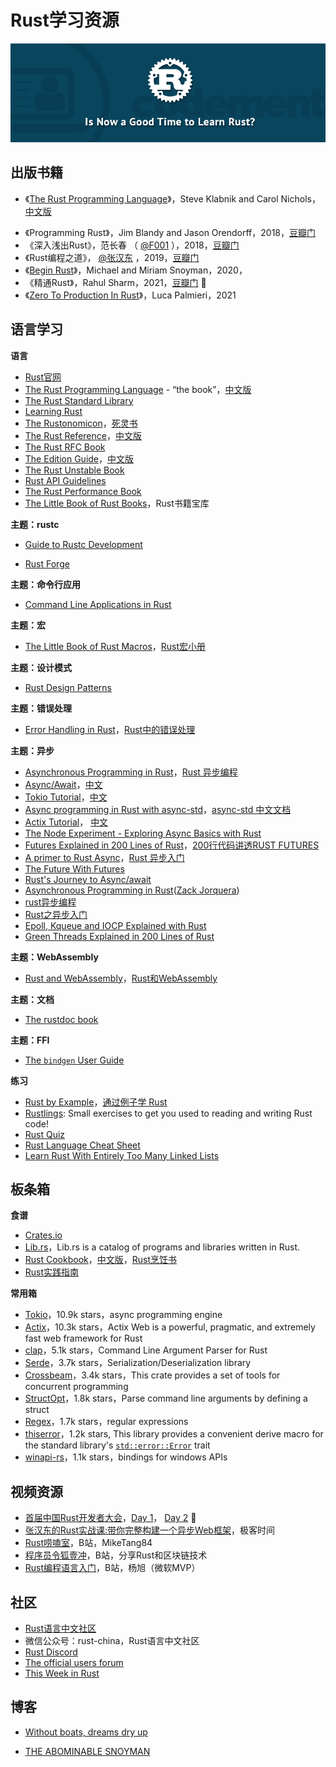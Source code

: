 # Rust学习资源

![](img/learn_rust_now.png)

## 出版书籍

- 《[The Rust Programming Language](https://doc.rust-lang.org/stable/book/%23the-rust-programming-language)》，Steve Klabnik and Carol Nichols，[中文版](https://kaisery.github.io/trpl-zh-cn/)
*   《Programming Rust》，Jim Blandy and Jason Orendorff，2018，[豆瓣门](https://book.douban.com/subject/35217097/)
*   《深入浅出Rust》，范长春 （ [@F001](https://www.zhihu.com/people/bf95908efb41f3447704e267c6be7139) ），2018，[豆瓣门](https://book.douban.com/subject/30312231/)
*   《Rust编程之道》，  [@张汉东](https://www.zhihu.com/people/5be040c7edb6ee5ba769cf5f737b1ba9) ，2019，[豆瓣门](https://book.douban.com/subject/30418895/)
*   《[Begin Rust](https://www.beginrust.com/sample/beginrust.html)》，Michael and Miriam Snoyman，2020，
*   《精通Rust》，Rahul Sharm，2021，[豆瓣门](https://book.douban.com/subject/35290878/) :sunrise_over_mountains:
*   《[Zero To Production In Rust](https://www.zero2prod.com/)》，Luca Palmieri，2021

## 语言学习

**语言**

- [Rust官网](https://www.rust-lang.org/zh-CN/)
- [The Rust Programming Language](https://doc.rust-lang.org/book/) - “the book”，[中文版](https://kaisery.github.io/trpl-zh-cn/)
- [The Rust Standard Library](https://doc.rust-lang.org/std/index.html)
- [Learning Rust](https://learning-rust.github.io/)
- [The Rustonomicon](https://doc.rust-lang.org/nomicon/)，[死灵书](http://120.78.128.153/rustonomicon/)
- [The Rust Reference](https://doc.rust-lang.org/stable/reference/)，[中文版](https://minstrel1977.gitee.io/rust-reference/)
- [The Rust RFC Book](https://rust-lang.github.io/rfcs/)
- [The Edition Guide](https://doc.rust-lang.org/nightly/edition-guide/)，[中文版](https://erasin.wang/books/edition-guide-cn/introduction.html)
- [The Rust Unstable Book](https://doc.rust-lang.org/beta/unstable-book/)
- [Rust API Guidelines](https://rust-lang.github.io/api-guidelines/about.html) 
- [The Rust Performance Book](https://nnethercote.github.io/perf-book/) 
- [The Little Book of Rust Books](https://lborb.github.io/book/)，Rust书籍宝库

**主题：rustc**

- [Guide to Rustc Development](https://rustc-dev-guide.rust-lang.org/)

- [Rust Forge](https://forge.rust-lang.org/)

**主题：命令行应用**

- [Command Line Applications in Rust](https://rust-cli.github.io/book/index.html) 

**主题：宏**

- [The Little Book of Rust Macros](https://danielkeep.github.io/tlborm/book/index.html)，[Rust宏小册](https://www.bookstack.cn/read/DaseinPhaos-tlborm-chinese/aeg-README.md)

**主题：设计模式**

- [Rust Design Patterns](https://rust-unofficial.github.io/patterns/)

**主题：错误处理**

- [Error Handling in Rust](https://blog.burntsushi.net/rust-error-handling)，[Rust中的错误处理](https://www.oschina.net/translate/rust-error-handling)

**主题：异步**

- [Asynchronous Programming in Rust](https://rust-lang.github.io/async-book/)，[Rust 异步编程](https://huangjj27.github.io/async-book/index.html) 
- [Async/Await](https://os.phil-opp.com/async-await/)，[中文](https://zhuanlan.zhihu.com/p/344809217)
- [Tokio Tutorial](https://tokio.rs/tokio/tutorial)，[中文](https://github.com/dslchd/tokio-cn-doc)
- [Async programming in Rust with async-std](https://book.async.rs/)，[async-std 中文文档](https://learnku.com/docs/rust-async-std/) 
- [Actix Tutorial](https://actix.rs/docs/)， [中文](https://github.com/dslchd/actix-web3-CN-doc)
- [The Node Experiment - Exploring Async Basics with Rust](https://cfsamson.github.io/book-exploring-async-basics/)
- [Futures Explained in 200 Lines of Rust](https://cfsamson.github.io/books-futures-explained/introduction.html)，[200行代码讲透RUST FUTURES](https://stevenbai.top/rust/futures_explained_in_200_lines_of_rust/)
- [A primer to Rust Async](https://omarabid.com/async-rust)，[Rust 异步入门](https://rustcc.cn/article?id=0117ce5f-2c89-49bf-8b06-82bf66acf936)
- [The Future With Futures](https://asquera.de/blog/2017-03-01/the-future-with-futures/)
- [Rust's Journey to Async/await](https://www.infoq.com/presentations/rust-2019/) 
- [Asynchronous Programming in Rust](https://www.section.io/engineering-education/asynchronous-programming-in-rust/)([Zack Jorquera](https://www.section.io/engineering-education/authors/zack-jorquera/))
- [rust异步编程](https://www.rectcircle.cn/posts/rust%E5%BC%82%E6%AD%A5%E7%BC%96%E7%A8%8B/)
- [Rust之异步入门](https://juejin.cn/post/6875948465055072263) 
- [Epoll, Kqueue and IOCP Explained with Rust](https://cfsamsonbooks.gitbook.io/epoll-kqueue-iocp-explained/)
- [Green Threads Explained in 200 Lines of Rust](https://cfsamson.gitbook.io/green-threads-explained-in-200-lines-of-rust/)

**主题：WebAssembly**

- [Rust and WebAssembly](https://rustwasm.github.io/docs/book/)，[Rust和WebAssembly](http://tutzip.com/tut/rustwasm/)

**主题：文档**

- [The rustdoc book](https://doc.rust-lang.org/stable/rustdoc/)

**主题：FFI**

- [The `bindgen` User Guide](https://rust-lang.github.io/rust-bindgen/)

**练习**

- [Rust by Example](https://doc.rust-lang.org/rust-by-example/#rust-by-example)，[通过例子学 Rust](https://rustwiki.org/zh-CN/rust-by-example/)
- [Rustlings](https://github.com/rust-lang/rustlings): Small exercises to get you used to reading and writing Rust code!
- [Rust Quiz](https://dtolnay.github.io/rust-quiz/1)
- [Rust Language Cheat Sheet](https://cheats.rs/)
- [Learn Rust With Entirely Too Many Linked Lists](https://rust-unofficial.github.io/too-many-lists/)

## 板条箱

**食谱**

- [Crates.io](https://crates.io/)
- [Lib.rs](https://lib.rs/)，Lib.rs is a catalog of programs and libraries written in Rust.
- [Rust Cookbook](https://rust-lang-nursery.github.io/rust-cookbook/)，[中文版](https://rust-cookbook.budshome.com/)，[Rust烹饪书](http://llever.com/rust-cookbook-zh/) 
- [Rust实践指南](https://rust-guide.budshome.com/)

**常用箱**

- [Tokio](https://github.com/tokio-rs/tokio)，10.9k stars，async programming engine
- [Actix](https://actix.rs/docs/)，10.3k stars，Actix Web is a powerful, pragmatic, and extremely fast web framework for Rust
- [clap](https://github.com/clap-rs/clap)，5.1k stars，Command Line Argument Parser for Rust
- [Serde](https://github.com/serde-rs/serde)，3.7k stars，Serialization/Deserialization library
- [Crossbeam](https://github.com/crossbeam-rs/crossbeam)，3.4k stars，This crate provides a set of tools for concurrent programming
- [StructOpt](https://github.com/TeXitoi/structopt)，1.8k stars，Parse command line arguments by defining a struct
- [Regex](https://github.com/rust-lang/regex)，1.7k stars，regular expressions
- [thiserror](https://github.com/dtolnay/thiserror)，1.2k stars, This library provides a convenient derive macro for the standard library's [`std::error::Error`](https://doc.rust-lang.org/std/error/trait.Error.html) trait
- [winapi-rs](https://github.com/retep998/winapi-rs)，1.1k stars，bindings for windows APIs

## 视频资源

- [首届中国Rust开发者大会](https://2020conf.rustcc.cn/schedule.html)，[Day 1](https://live.csdn.net/room/u012067469/3VT3jORs)， [Day 2](https://live.csdn.net/room/u012067469/51UUkkjG) :sunrise_over_mountains:
- [张汉东的Rust实战课:带你完整构建一个异步Web框架](https://time.geekbang.org/course/intro/100060601)，极客时间
- [Rust唠嗑室](https://space.bilibili.com/25566598?spm_id_from=333.788.b_765f7570696e666f.2)，B站，MikeTang84
- [程序员令狐壹冲](https://space.bilibili.com/485433391?spm_id_from=333.788.b_765f7570696e666f.2)，B站，分享Rust和区块链技术
- [Rust编程语言入门](https://www.bilibili.com/video/BV1hp4y1k7SV)，B站，杨旭（微软MVP）

## 社区

- [Rust语言中文社区](https://rustcc.cn/)
- 微信公众号：rust-china，Rust语言中文社区
- [Rust Discord](https://discord.com/channels/442252698964721669/616119515113062421)
- [The official users forum](https://users.rust-lang.org/)
- [This Week in Rust](https://this-week-in-rust.org/)

## 博客

- [Without boats, dreams dry up](https://without.boats/)

- [THE ABOMINABLE SNOYMAN](https://www.snoyman.com/)